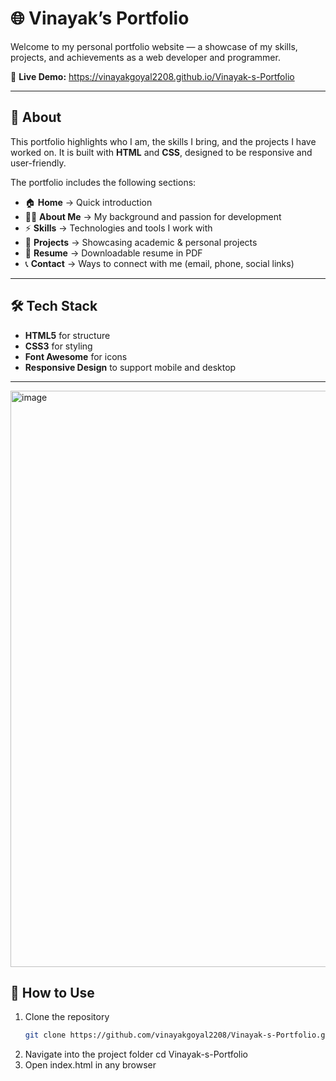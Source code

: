 # 🌐 Vinayak’s Portfolio  

Welcome to my personal portfolio website — a showcase of my skills, projects, and achievements as a web developer and programmer.  

🔗 **Live Demo:** https://vinayakgoyal2208.github.io/Vinayak-s-Portfolio

---

## 📖 About  
This portfolio highlights who I am, the skills I bring, and the projects I have worked on. It is built with **HTML** and **CSS**, designed to be responsive and user-friendly.  

The portfolio includes the following sections:  
- 🏠 **Home** → Quick introduction  
- 👨‍💻 **About Me** → My background and passion for development  
- ⚡ **Skills** → Technologies and tools I work with  
- 📂 **Projects** → Showcasing academic & personal projects  
- 📑 **Resume** → Downloadable resume in PDF  
- 📞 **Contact** → Ways to connect with me (email, phone, social links)  

---

## 🛠️ Tech Stack  
- **HTML5** for structure  
- **CSS3** for styling  
- **Font Awesome** for icons  
- **Responsive Design** to support mobile and desktop  

---

<img width="1910" height="922" alt="image" src="https://github.com/user-attachments/assets/33222fd4-ed02-49ff-95d4-5d9eef6e09d7" />


## 📂 How to Use  
1. Clone the repository
      ```bash
     git clone https://github.com/vinayakgoyal2208/Vinayak-s-Portfolio.git
2. Navigate into the project folder
      cd Vinayak-s-Portfolio
3.  Open index.html in any browser
     
